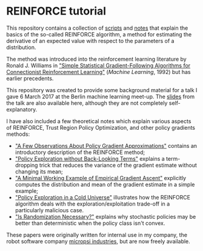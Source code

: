 REINFORCE tutorial
=================

This repository contains a collection of [scripts](code/) and [notes](pdfs/) that explain the basics of the so-called REINFORCE algorithm, a method for estimating the derivative of an expected value with respect to the parameters of a distribution.

The method was introduced into the reinforcement learning literature by Ronald J. Williams in ["Simple Statistical Gradient-Following Algorithms for Connectionist Reinforcement Learning"](http://www-anw.cs.umass.edu/~barto/courses/cs687/williams92simple.pdf) (_Machine Learning_, 1992) but has earlier precedents.

This repository was created to provide some background material for a talk I gave 6 March 2017 at the Berlin machine learning meet-up. The [slides](pdfs/slides.pdf) from the talk are also available here, although they are not completely self-explanatory.

I have also included a few theoretical notes which explain various aspects of REINFORCE, Trust Region Policy Optimization, and other policy gradients methods:

 * ["A Few Observations About Policy Gradient Approximations"](pdfs/A_Few_Observations_About_Policy_Gradient_Approximations.pdf) contains an introductory description of the REINFORCE method;
 * ["Policy Exploration without Back-Looking Terms"](pdfs/Policy_Exploration_without_Back-Looking_Terms.pdf) explains a term-dropping trick that reduces the variance of the gradient estimate without changing its mean;
 * ["A Minimal Working Example of Empirical Gradient Ascent"](pdfs/A_Minimal_Working_Example_of_Empirical_Gradient_Ascent.pdf) explicitly computes the distribution and mean of the gradient estimate in a simple example;
 * ["Policy Exploration in a Cold Universe"](pdfs/Policy_Exploration_in_a_Cold_Universe.pdf) illustrates how the REINFORCE algorithm deals with the exploration/exploitation trade-off in a particularly malicious case.
 * ["Is Randomization Necessary?"](pdfs/Is_Randomization_Necessary.pdf) explains why stochastic policies may be better than deterministic when the policy class isn't convex.

These papers were originally written for internal use in my company, the robot software company [micropsi industries](http://www.micropsi-industries.com/), but are now freely available.